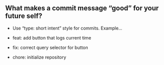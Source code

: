 ## What makes a commit message “good” for your future self?

-   Use “type: short intent” style for commits. Example...

-   feat: add button that logs current time
-   fix: correct query selector for button
-   chore: initialize repository
